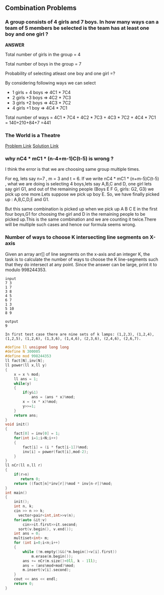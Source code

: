 ## Combination Problems

### A group consists of 4 girls and 7 boys. In how many ways can a team of 5 members be selected is the team has at least one boy and one girl ?

**ANSWER**

Total number of girls in the group = 4

Total number of boys in the group = 7

Probability of selecting atleast one boy and one girl =?

By considering following ways we can select

- 1 girls + 4 boys ⇒  4C1 * 7C4
- 2 girls +3 boys  ⇒  4C2 * 7C3
- 3 girls +2 boys  ⇒  4C3 * 7C2
- 4 girls +1 boy   ⇒  4C4 * 7C1

Total number of ways = 4C1 * 7C4 + 4C2 * 7C3 + 4C3 * 7C2 + 4C4 * 7C1 = 140+210+84+7 =441

### The World is a Theatre

[Problem Link](https://codeforces.com/contest/131/problem/C)
[Solution Link](https://codeforces.com/contest/131/submission/95283679)


### why nC4 * mC1 * (n-4+m-1)C(t-5) is wrong ?

I think the error is that we are choosing same group multiple times.

For eg, lets say n=7 , m = 3 and t = 6. If we write nC4 * mC1 * (n+m-5)C(t-5) , what we are doing is selecting 4 boys,lets say A,B,C and D, one girl lets say girl G1, and out of the remaining people (Boys E F G, girls: G2, G3) we pick up one more.Lets suppose we pick up boy E. So, we have finally picked up : A,B,C,D,E and G1.

But this same combination is picked up when we pick up A B C E in the first four boys,G1 for choosing the girl and D in the remaining people to be picked up.This is the same combination and we are counting it twice.There will be multiple such cases and hence our formula seems wrong.

### Number of ways to choose K intersecting line segments on X-axis

Given an array arr[] of line segments on the x-axis and an integer K, the task is to calculate the number of ways to choose the K line-segments such that they do intersect at any point.
Since the answer can be large, print it to modulo 998244353.

```
input
7 3
1 7
3 8
4 5
6 7
1 3
5 10
8 9

output 
9

In first test case there are nine sets of k lamps: (1,2,3), (1,2,4), (1,2,5), (1,2,6), (1,3,6), (1,4,6), (2,3,6), (2,4,6), (2,6,7).
```

```cpp
#define ll unsigned long long
#define N 300005
#define mod 998244353
ll fact[N],inv[N];
ll power(ll x,ll y)
{
    x = x % mod;
    ll ans = 1;
    while(y)
    {
        if(y&1)
            ans = (ans * x)%mod;
        x = (x * x)%mod;
        y>>=1;
    }
    return ans;
}
void init()
{
    fact[0] = inv[0] = 1;
    for(int i=1;i<N;i++)
    {
        fact[i] = (i * fact[i-1])%mod;
        inv[i] = power(fact[i],mod-2);
    }
}
ll nCr(ll n,ll r)
{
    if(r>n)
       return 0;
    return ((fact[n]*inv[r])%mod * inv[n-r])%mod;
}
int main()
{
    init();
    int n, k;
  	cin >> n >> k;
	  vector<pair<int,int>>v(n);
    for(auto &it:v)
        cin>>it.first>>it.second;
	  sort(v.begin(), v.end());
    int ans = 0;
    multiset<int> m;
    for (int i=0;i<n;i++)
    {
        while (!m.empty()&&(*m.begin()<v[i].first))
            m.erase(m.begin());
        ans += nCr(m.size()+0ll, k - 1ll);
        ans = (ans%mod+mod)%mod;
        m.insert(v[i].second);
    }
    cout << ans << endl;
    return 0;
}
```
